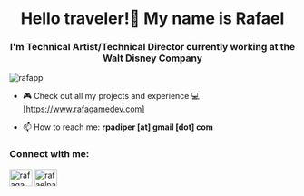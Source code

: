 <h1 align="center">Hello traveler!🤠 My name is Rafael</h1>
<h3 align="center">I'm Technical Artist/Technical Director currently working at the Walt Disney Company</h3>

<p align="left"> <img src="https://komarev.com/ghpvc/?username=rafapp&label=Profile%20views&color=0e75b6&style=flat" alt="rafapp" /> </p>

- 🎮 Check out all my projects and experience 💻 [https://www.rafagamedev.com]

- 📫 How to reach me: **rpadiper [at] gmail [dot] com**

<h3 align="left">Connect with me:</h3>
<p align="left">
<a href="https://twitter.com/rafagamedev" target="blank"><img align="center" src="https://raw.githubusercontent.com/rahuldkjain/github-profile-readme-generator/master/src/images/icons/Social/twitter.svg" alt="rafagamedev" height="30" width="40" /></a>
<a href="https://linkedin.com/in/rafaelpadillaperez" target="blank"><img align="center" src="https://raw.githubusercontent.com/rahuldkjain/github-profile-readme-generator/master/src/images/icons/Social/linked-in-alt.svg" alt="rafaelpadillaperez" height="30" width="40" /></a>
</p>
